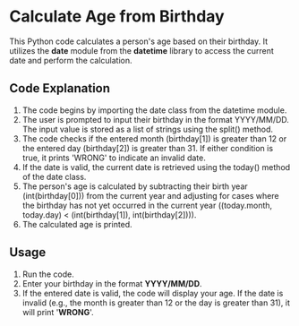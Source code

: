 # Calculate Age from Birthday
This Python code calculates a person's age based on their birthday. It utilizes the **date** module from the **datetime** library to access the current date and perform the calculation.
## Code Explanation
1. The code begins by importing the date class from the datetime module.
2. The user is prompted to input their birthday in the format YYYY/MM/DD. The input value is stored as a list of strings using the split() method.
3. The code checks if the entered month (birthday[1]) is greater than 12 or the entered day (birthday[2]) is greater than 31. If either condition is true, it prints 'WRONG' to indicate an invalid date.
4. If the date is valid, the current date is retrieved using the today() method of the date class.
5. The person's age is calculated by subtracting their birth year (int(birthday[0])) from the current year and adjusting for cases where the birthday has not yet occurred in the current year ((today.month, today.day) < (int(birthday[1]), int(birthday[2]))).
6. The calculated age is printed.
## Usage
1. Run the code.
2. Enter your birthday in the format **YYYY/MM/DD**.
3. If the entered date is valid, the code will display your age. If the date is invalid (e.g., the month is greater than 12 or the day is greater than 31), it will print '**WRONG**'.

